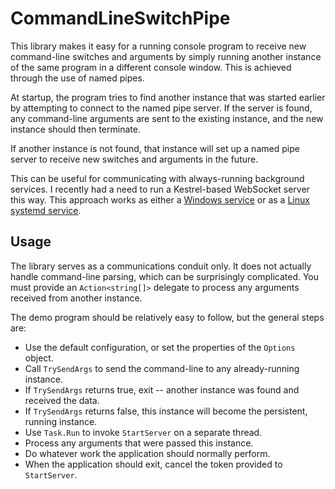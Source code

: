# CommandLineSwitchPipe

This library makes it easy for a running console program to receive new command-line switches and arguments by simply running another instance of the same program in a different console window. This is achieved through the use of named pipes.

At startup, the program tries to find another instance that was started earlier by attempting to connect to the named pipe server. If the server is found, any command-line arguments are sent to the existing instance, and the new instance should then terminate.

If another instance is not found, that instance will set up a named pipe server to receive new switches and arguments in the future.

This can be useful for communicating with always-running background services. I recently had a need to run a Kestrel-based WebSocket server this way. This approach works as either a [Windows service](https://docs.microsoft.com/en-us/aspnet/core/host-and-deploy/windows-service?view=aspnetcore-3.1&tabs=visual-studio) or as a [Linux systemd service](https://docs.microsoft.com/en-us/aspnet/core/host-and-deploy/linux-nginx?view=aspnetcore-3.1#create-the-service-file).

## Usage

The library serves as a communications conduit only. It does not actually handle command-line parsing, which can be surprisingly complicated. You must provide an `Action<string[]>` delegate to process any arguments received from another instance.

The demo program should be relatively easy to follow, but the general steps are:

* Use the default configuration, or set the properties of the `Options` object.
* Call `TrySendArgs` to send the command-line to any already-running instance.
* If `TrySendArgs` returns true, exit -- another instance was found and received the data.
* If `TrySendArgs` returns false, this instance will become the persistent, running instance.
* Use `Task.Run` to invoke `StartServer` on a separate thread.
* Process any arguments that were passed this instance.
* Do whatever work the application should normally perform.
* When the application should exit, cancel the token provided to `StartServer`.


